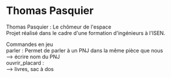 # Thomas Pasquier
Thomas Pasquier : Le chômeur de l'espace  
Projet réalisé dans le cadre d'une formation d'ingénieurs à l'ISEN.

Commandes en jeu  
parler : Permet de parler à un PNJ dans la même pièce que nous  
--> écrire nom du PNJ  
ouvrir_placard :  
-->  livres, sac à dos
